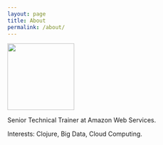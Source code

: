 ```yaml
---
layout: page
title: About
permalink: /about/
---
```


<img height="150" src="{{ site.url }}/images/asimj_400x400.jpg">

Senior Technical Trainer at Amazon Web Services.

Interests: Clojure, Big Data, Cloud Computing.
